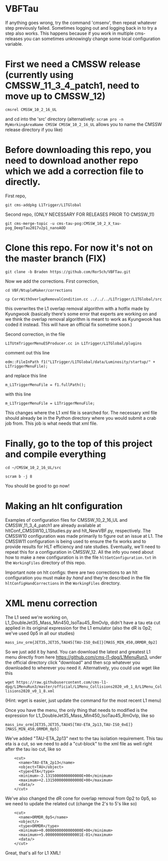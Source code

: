 # VBFTau
If anything goes wrong, try the command 'cmsenv', then repeat whatever step previously failed. Sometimes logging out and logging back in to try a step also works. This happens because if you work in multiple cms-releases you can sometimes unknowingly change some local configuration variable.

# First we need a CMSSW release (currently using CMSSW_11_3_4_patch1, need to move up to CMSSW_12)

`cmsrel CMSSW_10_2_16_UL`

and cd into the 'src' directory
(alternatively: `scram pro -n MyWorkingAreaName CMSSW CMSSW_10_2_16_UL` allows you to name the CMSSW release directory if you like)

# Before downloading this repo, you need to download another repo which we add a correction file to directly.

First repo,

`git cms-addpkg L1Trigger/L1TGlobal`

Second repo, (ONLY NECESSARY FOR RELEASES PRIOR TO CMSSW_11)

`git cms-merge-topic -u cms-tau-pog:CMSSW_10_2_X_tau-pog_DeepTau2017v2p1_nanoAOD`

# Clone this repo. For now it's not on the master branch (FIX)

`git clone -b Braden https://github.com/Ror5ch/VBFTau.git`

Now we add the corrections. First correction,

```
cd VBF/NtupleMaker/corrections

cp CorrWithOverlapRemovalCondition.cc ../../../L1Trigger/L1TGlobal/src
```
this overwrites the L1 overlap removal algorithm with a hotfix made by Kyungwook (basically there's some error that experts are working on and we think the overlap removal algorithm is meant to work as Kyungwook has coded it instead. This will have an official fix sometime soon.)

Second correction, in the file

`L1TUtmTriggerMenuESProducer.cc in L1Trigger/L1TGlobal/plugins`

comment out this line

`edm::FileInPath f1("L1Trigger/L1TGlobal/data/Luminosity/startup/" + L1TriggerMenuFile);`

and replace this line

`m_L1TriggerMenuFile = f1.fullPath();`

with this line

`m_L1TriggerMenuFile = L1TriggerMenuFile;`

This changes where the L1 xml file is searched for. The necessary xml file should already 
be in the Python directory where you would submit a crab job from. This job is what needs that xml file.

# Finally, go to the top of this project and compile everything

```
cd ~/CMSSW_10_2_16_UL/src

scram b -j 8
```

You should be good to go now!

# Making an hlt configuration
Examples of configuration files for CMSSW_10_2_16_UL and CMSSW_11_3_4_patch1 are already available at hltConf_CMSSW10_L1Studies.py and hlt_NewVBF.py, respectively. The CMSSW10 configuration was made primarily to figure out an issue at L1. The CMSSW11 configuration is being used to ensure the fix works and to provide results for HLT efficiency and rate studies. Eventually, we'll need to repeat this for a configuration in CMSSW_12. All the info you need about how to make a new configuration is in the file `hltGetConfiguration.txt` in the `WorkingFiles` directory of this repo. 

Important note on hlt configs: there are two corrections to an hlt configuration you must make *by hand* and they're described in the file `hltConfigHandCorrections` in the `WorkingFiles` directory.

# XML menu correction
The L1 seed we're working on, L1_DoubleJet35_Mass_Min450_IsoTau45_RmOvlp, didn't have a tau eta cut applied in its original expression for the L1 emulator (also the dR is 0p2; we've used 0p5 in all our studies)

`mass_inv_orm{JET35,JET35,TAU45[TAU-ISO_0xE]}[MASS_MIN_450,ORMDR_0p2]`

So we just add it by hand. You can download the latest and greatest L1 menu directly from here https://github.com/cms-l1-dpg/L1MenuRun3, under the official directory click "download" and then scp whatever you downloaded to wherever you need it. Alternatively, you could use wget like this

`wget https://raw.githubusercontent.com/cms-l1-dpg/L1MenuRun3/master/official/L1Menu_Collisions2020_v0_1_8/L1Menu_Collisions2020_v0_1_8.xml`

(Hint: wget is easier, just update the command for the most recent L1 menu)

Once you have the menu, the only thing that needs to modified is the expression for L1_DoubleJet35_Mass_Min450_IsoTau45_RmOvlp, like so

`mass_inv_orm{JET35,JET35,TAU45[TAU-ETA_2p13,TAU-ISO_0xE]}[MASS_MIN_450,ORMDR_0p5]`

We've added "TAU-ETA_2p13" next to the tau isolation requirement. This tau eta is a cut, so we need to add a "cut-block" to the xml file as well right after the tau iso cut, like so

```
    <cut>
      <name>TAU-ETA_2p13</name>
      <object>TAU</object>
      <type>ETA</type>
      <minimum>-2.1315000000000000E+00</minimum>
      <maximum>+2.1315000000000000E+00</maximum>
      <data/>
    </cut>
```

We've also changed the dR cone for overlap removal from 0p2 to 0p5, so we need to update the related cut (change the 2's to 5's like so)

```
    <cut>
      <name>ORMDR_0p5</name>
      <object/>
      <type>ORMDR</type>
      <minimum>+0.0000000000000000E+00</minimum>
      <maximum>+5.0000000000000001E-01</maximum>
      <data/>
    </cut>
```


Great, that's all for L1 XML!
